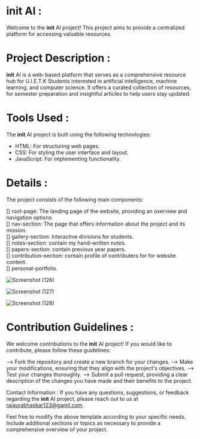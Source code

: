 # __init__ AI :
Welcome to the __init__ AI project! This project aims to provide a centralized platform for accessing valuable resources.


# Project Description :
__init__ AI is a web-based platform that serves as a comprehensive resource hub for U.I.E.T.K Students interested in artificial intelligence, machine learning, and computer science. It offers a curated collection of resources, for semester preparation and insightful articles to help users stay updated.


# Tools Used :

The __init__ AI project is built using the following technologies:
* HTML: For structuring web pages.
* CSS: For styling the user interface and layout.
* JavaScript: For implementing functionality.

# Details :
The project consists of the following main components:

[] root-page: The landing page of the website, providing an overview and navigation options.<br>
[] nav-section: The page that offers information about the project and its mission.<br>
[] gallery-section: Interactive divisions for students.<br>
[] notes-section: contain my hand-written notes.<br>
[] papers-section: contain previous year papers.<br>
[] contribution-section: contain profile of contributers for for website content.<br>
[] personal-portfolio.<br>


![Screenshot (126)](https://github.com/bhaskarr103/bhaskarogci/assets/123258478/962d0cd5-c9c1-49b8-98f2-98622225ed58)

![Screenshot (127)](https://github.com/bhaskarr103/bhaskarogci/assets/123258478/3de8739a-5662-484a-8dca-d03ba8a23029)

![Screenshot (128)](https://github.com/bhaskarr103/bhaskarogci/assets/123258478/890ba948-9617-4922-a455-2d7408d86293)


# Contribution Guidelines :
We welcome contributions to the __init__ AI project! If you would like to contribute, please follow these guidelines:

--> Fork the repository and create a new branch for your changes.
--> Make your modifications, ensuring that they align with the project's objectives.
--> Test your changes thoroughly.
--> Submit a pull request, providing a clear description of the changes you have made and their benefits to the project.

Contact Information :
If you have any questions, suggestions, or feedback regarding the __init__ AI project, please reach out to us at rajaurabhaskar123@gamil.com.

Feel free to modify the above template according to your specific needs. Include additional sections or topics as necessary to provide a comprehensive overview of your project.
